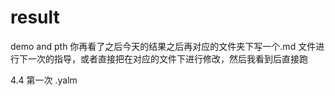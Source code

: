 # result
demo and pth
你再看了之后今天的结果之后再对应的文件夹下写一个.md 文件进行下一次的指导，或者直接把在对应的文件下进行修改，然后我看到后直接跑


4.4 第一次 .yalm  


